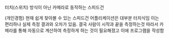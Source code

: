 터치(스위치) 방식이 아닌 카메라로 동작하는 스피드건

(개인경험) 현재 쉽게 찾아볼 수 있는 스피드건 어플리케이션은 대부분 터치식임
이는 편리하나 실제 측정 결과와 오차가 있음. 결국 사람이 시작과 끝을 측정하는것
따라서 카메라를 통해 자동으로 계산하여 측정하게 하는 것이 필요해졌고 이에 프로그램을 작성함
